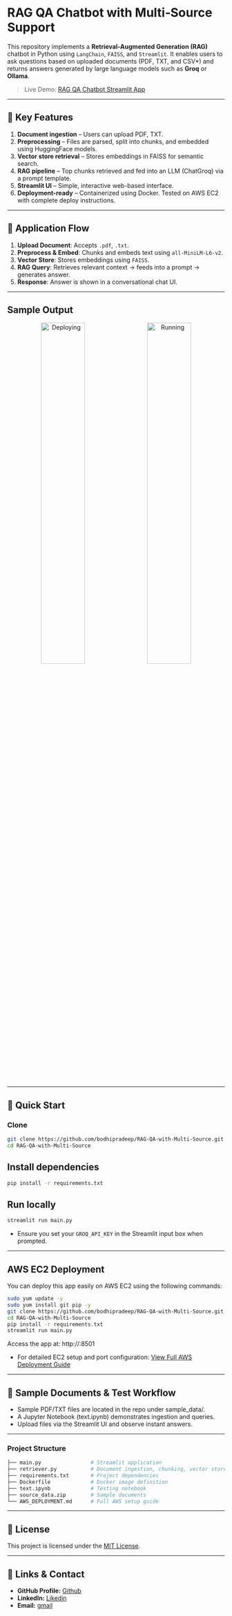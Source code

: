 # RAG QA Chatbot with Multi‑Source Support

This repository implements a **Retrieval‑Augmented Generation (RAG)** chatbot in Python using `LangChain`, `FAISS`, and `Streamlit`. It enables users to ask questions based on uploaded documents (PDF, TXT, and CSV*) and returns answers generated by large language models such as **Groq** or **Ollama**.

> Live Demo: [RAG QA Chatbot Streamlit App](https://26shueftvjqjtm8rfvyme4.streamlit.app/)

---

## 🔧 Key Features

1. **Document ingestion** – Users can upload PDF, TXT.  
2. **Preprocessing** – Files are parsed, split into chunks, and embedded using HuggingFace models.  
3. **Vector store retrieval** – Stores embeddings in FAISS for semantic search. 
4. **RAG pipeline** – Top chunks retrieved and fed into an LLM (ChatGroq) via a prompt template.  
5. **Streamlit UI** – Simple, interactive web-based interface.  
6. **Deployment-ready** – Containerized using Docker. Tested on AWS EC2 with complete deploy instructions.

---

## 🧭 Application Flow

1. **Upload Document**: Accepts `.pdf`, `.txt`.
2. **Preprocess & Embed**: Chunks and embeds text using `all-MiniLM-L6-v2`.
3. **Vector Store**: Stores embeddings using `FAISS`.
4. **RAG Query**: Retrieves relevant context -> feeds into a prompt → generates answer.
5. **Response**: Answer is shown in a conversational chat UI.

---

## Sample Output

<p align="center">
  <img src="https://github.com/user-attachments/assets/ad105f48-54a7-4a2c-9106-86527d06e4e3" alt="Deploying" width="45%" /> 
  &nbsp;&nbsp;&nbsp;
  <img src="https://github.com/user-attachments/assets/55fc3ee6-70af-4276-91bb-94214706be77" alt="Running" width="45%" />
</p>

---

## 🚀 Quick Start

### Clone
```bash
git clone https://github.com/bodhipradeep/RAG-QA-with-Multi-Source.git
cd RAG-QA-with-Multi-Source
```

## Install dependencies
```bash
pip install -r requirements.txt
```
## Run locally
```bash
streamlit run main.py
```
- Ensure you set your `GROQ_API_KEY` in the Streamlit input box when prompted.

--- 
## AWS EC2 Deployment
You can deploy this app easily on AWS EC2 using the following commands:
```bash
sudo yum update -y
sudo yum install git pip -y
git clone https://github.com/bodhipradeep/RAG-QA-with-Multi-Source.git
cd RAG-QA-with-Multi-Source
pip install -r requirements.txt
streamlit run main.py
```
Access the app at: http://<your-ec2-public-ip>:8501
- For detailed EC2 setup and port configuration:
[View Full AWS Deployment Guide](AWS_Deployment.md)

---

## 📂 Sample Documents & Test Workflow
- Sample PDF/TXT files are located in the repo under sample_data/.
- A Jupyter Notebook (text.ipynb) demonstrates ingestion and queries.
- Upload files via the Streamlit UI and observe instant answers.

---

### Project Structure
```bash
├── main.py                # Streamlit application
├── retriever.py           # Document ingestion, chunking, vector store
├── requirements.txt       # Project dependencies
├── Dockerfile             # Docker image definition
├── text.ipynb             # Testing notebook
├── source_data.zip        # Sample documents
└── AWS_DEPLOYMENT.md      # Full AWS setup guide
```
---

## 📄 License

This project is licensed under the [MIT License](LICENSE).

--- 

## 🔗 **Links & Contact**

- **GitHub Profile:** [Github](https://github.com/pradeep-kumar8/)
- **LinkedIn:** [Likedin](https://linkedin.com/in/pradeep-kumar8)
- **Email:** [gmail](mailto:pradeep.kmr.pro@gmail.com)
